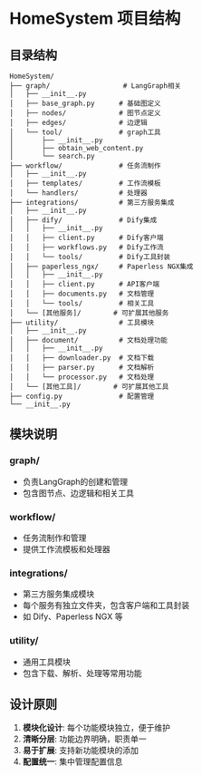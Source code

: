 # HomeSystem 项目结构

## 目录结构

```
HomeSystem/
├── graph/                  # LangGraph相关
│   ├── __init__.py
│   ├── base_graph.py      # 基础图定义
│   ├── nodes/             # 图节点定义
│   ├── edges/             # 边逻辑
│   └── tool/              # graph工具
│       ├── __init__.py
│       ├── obtain_web_content.py
│       └── search.py
├── workflow/              # 任务流制作
│   ├── __init__.py
│   ├── templates/         # 工作流模板
│   └── handlers/          # 处理器
├── integrations/          # 第三方服务集成
│   ├── __init__.py
│   ├── dify/              # Dify集成
│   │   ├── __init__.py
│   │   ├── client.py      # Dify客户端
│   │   ├── workflows.py   # Dify工作流
│   │   └── tools/         # Dify工具封装
│   ├── paperless_ngx/     # Paperless NGX集成
│   │   ├── __init__.py
│   │   ├── client.py      # API客户端
│   │   ├── documents.py   # 文档管理
│   │   └── tools/         # 相关工具
│   └── [其他服务]/        # 可扩展其他服务
├── utility/               # 工具模块
│   ├── __init__.py
│   ├── document/          # 文档处理功能
│   │   ├── __init__.py
│   │   ├── downloader.py  # 文档下载
│   │   ├── parser.py      # 文档解析
│   │   └── processor.py   # 文档处理
│   └── [其他工具]/        # 可扩展其他工具
├── config.py              # 配置管理
└── __init__.py
```

## 模块说明

### graph/
- 负责LangGraph的创建和管理
- 包含图节点、边逻辑和相关工具

### workflow/
- 任务流制作和管理
- 提供工作流模板和处理器

### integrations/
- 第三方服务集成模块
- 每个服务有独立文件夹，包含客户端和工具封装
- 如 Dify、Paperless NGX 等

### utility/
- 通用工具模块
- 包含下载、解析、处理等常用功能

## 设计原则

1. **模块化设计**: 每个功能模块独立，便于维护
2. **清晰分层**: 功能边界明确，职责单一
3. **易于扩展**: 支持新功能模块的添加
4. **配置统一**: 集中管理配置信息